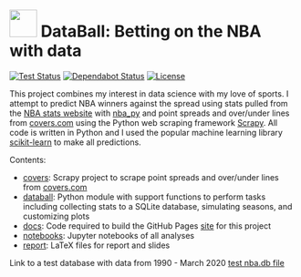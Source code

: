 # <img src="docs/assets/icons/favicon.ico" width="48"> DataBall: Betting on the NBA with data

[![Test Status](https://github.com/klane/databall/workflows/Tests/badge.svg)](https://github.com/klane/databall/actions)
[![Dependabot Status](https://api.dependabot.com/badges/status?host=github&repo=klane/databall)](https://dependabot.com)
[![License](https://img.shields.io/github/license/klane/databall.svg?label=License)](LICENSE)

This project combines my interest in data science with my love of sports. I attempt to predict NBA winners against the spread using stats pulled from the [NBA stats website](http://stats.nba.com/) with [nba_py](https://github.com/seemethere/nba_py) and point spreads and over/under lines from [covers.com](http://covers.com) using the Python web scraping framework [Scrapy](https://scrapy.org/). All code is written in Python and I used the popular machine learning library [scikit-learn](http://scikit-learn.org/stable/) to make all predictions.

Contents:

- [covers](https://github.com/klane/databall/tree/master/covers): Scrapy project to scrape point spreads and over/under lines from [covers.com](http://covers.com)
- [databall](https://github.com/klane/databall/tree/master/databall): Python module with support functions to perform tasks including collecting stats to a SQLite database, simulating seasons, and customizing plots
- [docs](https://github.com/klane/databall/tree/master/docs): Code required to build the GitHub Pages [site](https://klane.github.io/databall/) for this project
- [notebooks](https://github.com/klane/databall/tree/master/notebooks): Jupyter notebooks of all analyses
- [report](https://github.com/klane/databall/tree/master/report): LaTeX files for report and slides

Link to a test database with data from 1990 - March 2020 [test nba.db file](https://drive.google.com/file/d/10CBcCLv2N_neFL39ThykcudUVUv5xqLB/view?usp=sharing)
